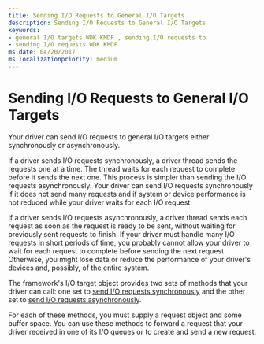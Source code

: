 ```yaml
---
title: Sending I/O Requests to General I/O Targets
description: Sending I/O Requests to General I/O Targets
keywords:
- general I/O targets WDK KMDF , sending I/O requests to
- sending I/O requests WDK KMDF
ms.date: 04/20/2017
ms.localizationpriority: medium
---
```


# Sending I/O Requests to General I/O Targets





Your driver can send I/O requests to general I/O targets either synchronously or asynchronously.

If a driver sends I/O requests synchronously, a driver thread sends the requests one at a time. The thread waits for each request to complete before it sends the next one. This process is simpler than sending the I/O requests asynchronously. Your driver can send I/O requests synchronously if it does not send many requests and if system or device performance is not reduced while your driver waits for each I/O request.

If a driver sends I/O requests asynchronously, a driver thread sends each request as soon as the request is ready to be sent, without waiting for previously sent requests to finish. If your driver must handle many I/O requests in short periods of time, you probably cannot allow your driver to wait for each request to complete before sending the next request. Otherwise, you might lose data or reduce the performance of your driver's devices and, possibly, of the entire system.

The framework's I/O target object provides two sets of methods that your driver can call: one set to [send I/O requests synchronously](sending-i-o-requests-synchronously.md) and the other set to [send I/O requests asynchronously](sending-i-o-requests-asynchronously.md).

For each of these methods, you must supply a request object and some buffer space. You can use these methods to forward a request that your driver received in one of its I/O queues or to create and send a new request.

 

 





